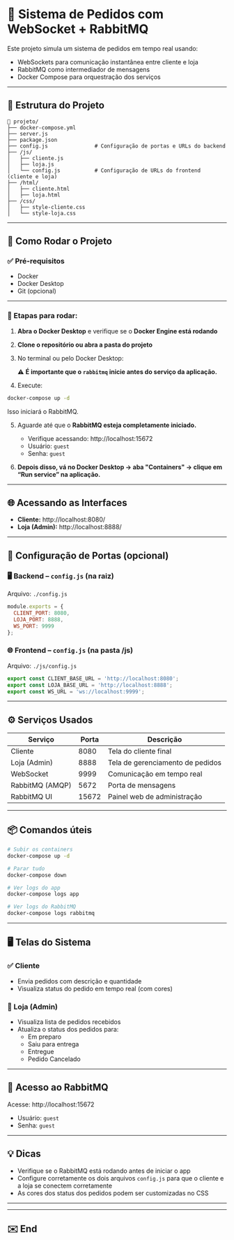 # 🧾 Sistema de Pedidos com WebSocket + RabbitMQ

Este projeto simula um sistema de pedidos em tempo real usando:

- WebSockets para comunicação instantânea entre cliente e loja  
- RabbitMQ como intermediador de mensagens  
- Docker Compose para orquestração dos serviços  

---

## 📂 Estrutura do Projeto

```
📁 projeto/
├── docker-compose.yml
├── server.js
├── package.json
├── config.js               # Configuração de portas e URLs do backend
├── /js/
│   ├── cliente.js
│   ├── loja.js
│   └── config.js           # Configuração de URLs do frontend (cliente e loja)
├── /html/
│   ├── cliente.html
│   ├── loja.html
├── /css/
│   ├── style-cliente.css
│   └── style-loja.css
```

---

## 🚀 Como Rodar o Projeto

### ✅ Pré-requisitos

- Docker  
- Docker Desktop  
- Git (opcional)  

---

### 🧠 Etapas para rodar:

1. **Abra o Docker Desktop** e verifique se o **Docker Engine está rodando**

2. **Clone o repositório ou abra a pasta do projeto**

3. No terminal ou pelo Docker Desktop:

   ⚠️ **É importante que o `rabbitmq` inicie antes do serviço da aplicação.**

4. Execute:

```bash
docker-compose up -d
```

Isso iniciará o RabbitMQ.

5. Aguarde até que o **RabbitMQ esteja completamente iniciado.**

   - Verifique acessando: http://localhost:15672  
   - Usuário: `guest`  
   - Senha: `guest`

6. **Depois disso, vá no Docker Desktop → aba "Containers" → clique em “Run service” na aplicação.**

---

## 🌐 Acessando as Interfaces

- **Cliente:** http://localhost:8080/  
- **Loja (Admin):** http://localhost:8888/  

---

## 🔧 Configuração de Portas (opcional)

### 🖥️ Backend – `config.js` (na raiz)

Arquivo: `./config.js`

```js
module.exports = {
  CLIENT_PORT: 8080,
  LOJA_PORT: 8888,
  WS_PORT: 9999
};

```

### 🌐 Frontend – `config.js` (na pasta /js)

Arquivo: `./js/config.js`

```js
export const CLIENT_BASE_URL = 'http://localhost:8080';
export const LOJA_BASE_URL = 'http://localhost:8888';
export const WS_URL = 'ws://localhost:9999';
```

---

## ⚙️ Serviços Usados

| Serviço         | Porta | Descrição                          |
|-----------------|-------|------------------------------------|
| Cliente         | 8080  | Tela do cliente final              |
| Loja (Admin)    | 8888  | Tela de gerenciamento de pedidos   |
| WebSocket       | 9999  | Comunicação em tempo real          |
| RabbitMQ (AMQP) | 5672  | Porta de mensagens                 |
| RabbitMQ UI     | 15672 | Painel web de administração        |

---

## 📦 Comandos úteis

```bash
# Subir os containers
docker-compose up -d

# Parar tudo
docker-compose down

# Ver logs do app
docker-compose logs app

# Ver logs do RabbitMQ
docker-compose logs rabbitmq
```

---

## 🖥️ Telas do Sistema

### ✅ Cliente

- Envia pedidos com descrição e quantidade  
- Visualiza status do pedido em tempo real (com cores)

### 🛒 Loja (Admin)

- Visualiza lista de pedidos recebidos  
- Atualiza o status dos pedidos para:
  - Em preparo  
  - Saiu para entrega  
  - Entregue  
  - Pedido Cancelado  

---

## 🐇 Acesso ao RabbitMQ

Acesse: http://localhost:15672

- Usuário: `guest`  
- Senha: `guest`

---

## 💡 Dicas

- Verifique se o RabbitMQ está rodando antes de iniciar o app
- Configure corretamente os dois arquivos `config.js` para que o cliente e a loja se conectem corretamente
- As cores dos status dos pedidos podem ser customizadas no CSS

---


---

## ✉️ End

